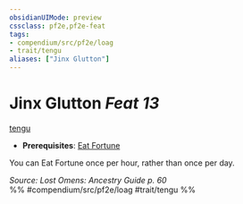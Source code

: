 ```yaml
---
obsidianUIMode: preview
cssclass: pf2e,pf2e-feat
tags:
- compendium/src/pf2e/loag
- trait/tengu
aliases: ["Jinx Glutton"]
---
```

# Jinx Glutton  *Feat 13*  
[tengu](../../Rules/traits/tengu-b1.md)  

- **Prerequisites**: [Eat Fortune](eat-fortune-apg.md)

You can Eat Fortune once per hour, rather than once per day.

*Source: Lost Omens: Ancestry Guide p. 60*  
%% #compendium/src/pf2e/loag #trait/tengu %%